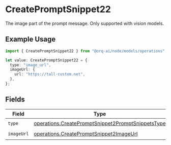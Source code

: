 # CreatePromptSnippet22

The image part of the prompt message. Only supported with vision models.

## Example Usage

```typescript
import { CreatePromptSnippet22 } from "@orq-ai/node/models/operations";

let value: CreatePromptSnippet22 = {
  type: "image_url",
  imageUrl: {
    url: "https://tall-custom.net",
  },
};
```

## Fields

| Field                                                                                                                  | Type                                                                                                                   | Required                                                                                                               | Description                                                                                                            |
| ---------------------------------------------------------------------------------------------------------------------- | ---------------------------------------------------------------------------------------------------------------------- | ---------------------------------------------------------------------------------------------------------------------- | ---------------------------------------------------------------------------------------------------------------------- |
| `type`                                                                                                                 | [operations.CreatePromptSnippet2PromptSnippetsType](../../models/operations/createpromptsnippet2promptsnippetstype.md) | :heavy_check_mark:                                                                                                     | N/A                                                                                                                    |
| `imageUrl`                                                                                                             | [operations.CreatePromptSnippet2ImageUrl](../../models/operations/createpromptsnippet2imageurl.md)                     | :heavy_check_mark:                                                                                                     | N/A                                                                                                                    |